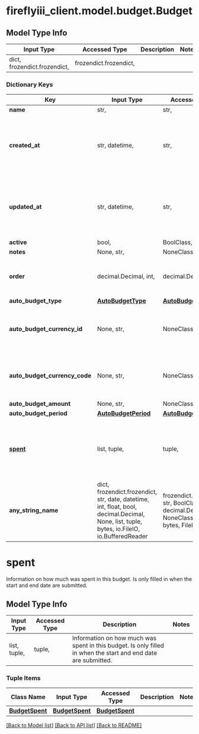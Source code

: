 # fireflyiii_client.model.budget.Budget

## Model Type Info
Input Type | Accessed Type | Description | Notes
------------ | ------------- | ------------- | -------------
dict, frozendict.frozendict,  | frozendict.frozendict,  |  | 

### Dictionary Keys
Key | Input Type | Accessed Type | Description | Notes
------------ | ------------- | ------------- | ------------- | -------------
**name** | str,  | str,  |  | 
**created_at** | str, datetime,  | str,  |  | [optional] value must conform to RFC-3339 date-time
**updated_at** | str, datetime,  | str,  |  | [optional] value must conform to RFC-3339 date-time
**active** | bool,  | BoolClass,  |  | [optional] 
**notes** | None, str,  | NoneClass, str,  |  | [optional] 
**order** | decimal.Decimal, int,  | decimal.Decimal,  |  | [optional] value must be a 32 bit integer
**auto_budget_type** | [**AutoBudgetType**](AutoBudgetType.md) | [**AutoBudgetType**](AutoBudgetType.md) |  | [optional] 
**auto_budget_currency_id** | None, str,  | NoneClass, str,  | Use either currency_id or currency_code. Defaults to the user&#x27;s default currency. | [optional] 
**auto_budget_currency_code** | None, str,  | NoneClass, str,  | Use either currency_id or currency_code. Defaults to the user&#x27;s default currency. | [optional] 
**auto_budget_amount** | None, str,  | NoneClass, str,  |  | [optional] 
**auto_budget_period** | [**AutoBudgetPeriod**](AutoBudgetPeriod.md) | [**AutoBudgetPeriod**](AutoBudgetPeriod.md) |  | [optional] 
**[spent](#spent)** | list, tuple,  | tuple,  | Information on how much was spent in this budget. Is only filled in when the start and end date are submitted. | [optional] 
**any_string_name** | dict, frozendict.frozendict, str, date, datetime, int, float, bool, decimal.Decimal, None, list, tuple, bytes, io.FileIO, io.BufferedReader | frozendict.frozendict, str, BoolClass, decimal.Decimal, NoneClass, tuple, bytes, FileIO | any string name can be used but the value must be the correct type | [optional]

# spent

Information on how much was spent in this budget. Is only filled in when the start and end date are submitted.

## Model Type Info
Input Type | Accessed Type | Description | Notes
------------ | ------------- | ------------- | -------------
list, tuple,  | tuple,  | Information on how much was spent in this budget. Is only filled in when the start and end date are submitted. | 

### Tuple Items
Class Name | Input Type | Accessed Type | Description | Notes
------------- | ------------- | ------------- | ------------- | -------------
[**BudgetSpent**](BudgetSpent.md) | [**BudgetSpent**](BudgetSpent.md) | [**BudgetSpent**](BudgetSpent.md) |  | 

[[Back to Model list]](../../README.md#documentation-for-models) [[Back to API list]](../../README.md#documentation-for-api-endpoints) [[Back to README]](../../README.md)

